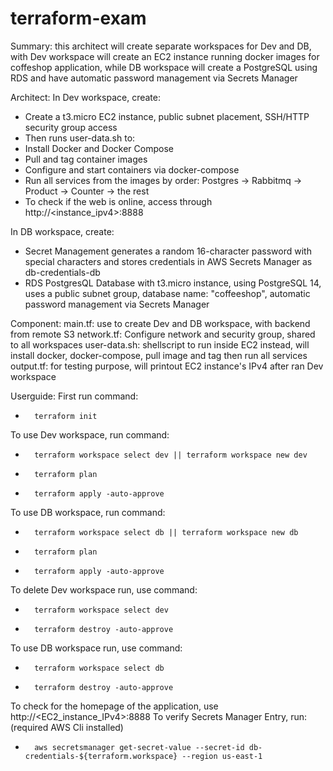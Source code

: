 # terraform-exam
Summary: this architect will create separate workspaces for Dev and DB, with Dev workspace will create an EC2 instance running docker images for coffeshop application, while DB workspace will create a PostgreSQL using RDS and have automatic password management via Secrets Manager


Architect:
In Dev workspace, create:
-   Create a t3.micro EC2 instance, public subnet placement, SSH/HTTP security group access
-   Then runs user-data.sh to:
-   Install Docker and Docker Compose
-   Pull and tag container images
-   Configure and start containers via docker-compose
-   Run all services from the images by order: Postgres -> Rabbitmq -> Product -> Counter -> the rest
-   To check if the web is online, access through http://<instance_ipv4>:8888

In DB workspace, create:
-   Secret Management generates a random 16-character password with special characters and stores credentials in AWS Secrets Manager as db-credentials-db
-   RDS PostgresQL Database with t3.micro instance, using PostgreSQL 14, uses a public subnet group, database name: "coffeeshop", automatic password management via Secrets Manager

Component:
main.tf: use to create Dev and DB workspace, with backend from remote S3
network.tf: Configure network and security group, shared to all workspaces
user-data.sh: shellscript to run inside EC2 instead, will install docker, docker-compose, pull image and tag then run all services
output.tf: for testing purpose, will printout EC2 instance's IPv4 after ran Dev workspace

Userguide:
First run command:
-       terraform init

To use Dev workspace, run command:
-       terraform workspace select dev || terraform workspace new dev
-       terraform plan
-       terraform apply -auto-approve

To use DB workspace, run command:
-       terraform workspace select db || terraform workspace new db
-       terraform plan
-       terraform apply -auto-approve

To delete Dev workspace run, use command:
-       terraform workspace select dev 
-       terraform destroy -auto-approve

To use DB workspace run, use command:
-       terraform workspace select db
-       terraform destroy -auto-approve

To check for the homepage of the application, use http://<EC2_instance_IPv4>:8888
To verify Secrets Manager Entry, run: (required AWS Cli installed)
-       aws secretsmanager get-secret-value --secret-id db-credentials-${terraform.workspace} --region us-east-1